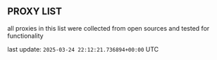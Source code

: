 ## PROXY LIST

all proxies in this list were collected from open sources and tested for functionality

last update: `2025-03-24 22:12:21.736894+00:00` UTC